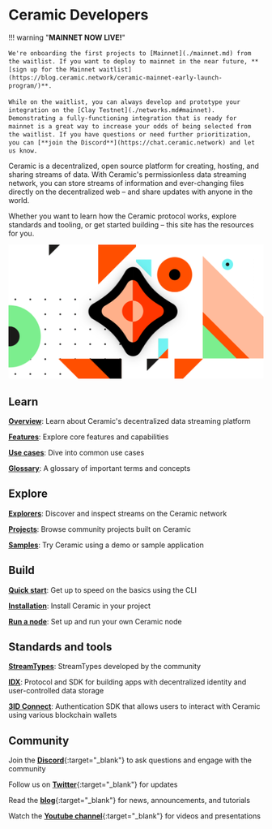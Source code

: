 # Ceramic Developers

!!! warning "**MAINNET NOW LIVE!**"

    We're onboarding the first projects to [Mainnet](./mainnet.md) from the waitlist. If you want to deploy to mainnet in the near future, **[sign up for the Mainnet waitlist](https://blog.ceramic.network/ceramic-mainnet-early-launch-program/)**.

    While on the waitlist, you can always develop and prototype your integration on the [Clay Testnet](./networks.md#mainnet). Demonstrating a fully-functioning integration that is ready for mainnet is a great way to increase your odds of being selected from the waitlist. If you have questions or need further prioritization, you can [**join the Discord**](https://chat.ceramic.network) and let us know.

Ceramic is a decentralized, open source platform for creating, hosting, and sharing streams of data. With Ceramic's permissionless data streaming network, you can store streams of information and ever-changing files directly on the decentralized web – and share updates with anyone in the world.

Whether you want to learn how the Ceramic protocol works, explore standards and tooling, or get started building – this site has the resources for you.

![](../images/image-ceramic-opengraph.png)

## **Learn**

[**Overview**](./advanced/overview.md): Learn about Ceramic's decentralized data streaming platform

[**Features**](./features.md): Explore core features and capabilities

[**Use cases**](./use-cases.md): Dive into common use cases

[**Glossary**](./glossary.md): A glossary of important terms and concepts

## **Explore**

[**Explorers**](../explore/explorers.md): Discover and inspect streams on the Ceramic network

[**Projects**](../explore/projects.md): Browse community projects built on Ceramic

[**Samples**](../explore/sample-apps.md): Try Ceramic using a demo or sample application

## **Build**

[**Quick start**](../build/cli/quick-start.md): Get up to speed on the basics using the CLI

[**Installation**](../build/javascript/installation.md): Install Ceramic in your project

[**Run a node**](../run/nodes/nodes.md): Set up and run your own Ceramic node

## **Standards and tools**

[**StreamTypes**](../docs/advanced/standards/stream-programs/index.md): StreamTypes developed by the community

[**IDX**](../tools/idx/overview.md): Protocol and SDK for building apps with decentralized identity and user-controlled data storage

[**3ID Connect**](../docs/advanced/standards/account-standards/cip79-3id-did.md#3id-connect): Authentication SDK that allows users to interact with Ceramic using various blockchain wallets

## **Community**

Join the [**Discord**](https://chat.ceramic.network){:target="\_blank"} to ask questions and engage with the community

Follow us on [**Twitter**](https://twitter.com/ceramicnetwork){:target="\_blank"} for updates

Read the [**blog**](https://blog.ceramic.network){:target="\_blank"} for news, announcements, and tutorials

Watch the [**Youtube channel**](https://www.youtube.com/channel/UCgCLq5dx7sX-yUrrEbtYqVw){:target="\_blank"} for videos and presentations
